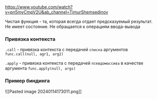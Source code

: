 https://www.youtube.com/watch?v=pn5myCmpV2U&ab_channel=TimurShemsedinov


Чистая функция - та, которая всегда отдает предсказуемый результат. Не имеет состояние. Не обращается к операциям ввода-вывода

### Привязка контекста
`.call` - привязка контекстa с передачей `списка` аргументов
`func.call(null, agr1, arg2)`

`.apply` - привязка контекстa с передачей `псевдомассива` в качестве аргумента
`func.apply(null, args)`



### Пример биндинга
![[Pasted image 20240114173011.png]]
